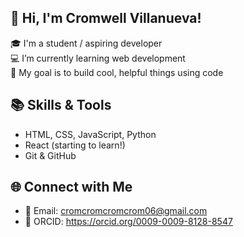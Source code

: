 ## 👋 Hi, I'm Cromwell Villanueva!

🎓 I'm a student / aspiring developer  
💻 I’m currently learning web development  
🚀 My goal is to build cool, helpful things using code  

## 📚 Skills & Tools
- HTML, CSS, JavaScript, Python
- React (starting to learn!)
- Git & GitHub

## 🌐 Connect with Me
- 📧 Email: cromcromcromcrom06@gmail.com
- 🔗 ORCID: https://orcid.org/0009-0009-8128-8547
